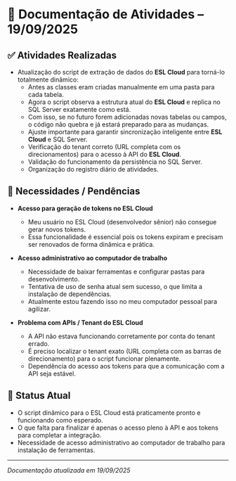 # 📄 Documentação de Atividades – 19/09/2025

## ✅ Atividades Realizadas

- Atualização do script de extração de dados do **ESL Cloud** para torná-lo totalmente dinâmico:
  - Antes as classes eram criadas manualmente em uma pasta para cada tabela.
  - Agora o script observa a estrutura atual do **ESL Cloud** e replica no SQL Server exatamente como está.
  - Com isso, se no futuro forem adicionadas novas tabelas ou campos, o código não quebra e já estará preparado para as mudanças.
  - Ajuste importante para garantir sincronização inteligente entre **ESL Cloud** e SQL Server.
  - Verificação do tenant correto (URL completa com os direcionamentos) para o acesso à API do **ESL Cloud**.
  - Validação do funcionamento da persistência no SQL Server.
  - Organização do registro diário de atividades.

## 🔧 Necessidades / Pendências

- **Acesso para geração de tokens no ESL Cloud**
  - Meu usuário no ESL Cloud (desenvolvedor sênior) não consegue gerar novos tokens.
  - Essa funcionalidade é essencial pois os tokens expiram e precisam ser renovados de forma dinâmica e prática.

- **Acesso administrativo ao computador de trabalho**
  - Necessidade de baixar ferramentas e configurar pastas para desenvolvimento.
  - Tentativa de uso de senha atual sem sucesso, o que limita a instalação de dependências.
  - Atualmente estou fazendo isso no meu computador pessoal para agilizar.

- **Problema com APIs / Tenant do ESL Cloud**
  - A API não estava funcionando corretamente por conta do tenant errado.
  - É preciso localizar o tenant exato (URL completa com as barras de direcionamento) para o script funcionar plenamente.
  - Dependência do acesso aos tokens para que a comunicação com a API seja estável.

## 📌 Status Atual

- O script dinâmico para o ESL Cloud está praticamente pronto e funcionando como esperado.
- O que falta para finalizar é apenas o acesso pleno à API e aos tokens para completar a integração.
- Necessidade de acesso administrativo ao computador de trabalho para instalação de ferramentas.

---
*Documentação atualizada em 19/09/2025*